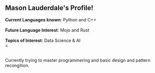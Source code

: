 ## Mason Lauderdale's Profile!

**Current Languages known**: Python and C++ <br><br>
**Future Language Interest**: Mojo and Rust <br><br>
**Topics of Interest**: Data Science & AI <br><<br>
<br>

Currently trying to master programmering and basic design and pattern recongition. 

